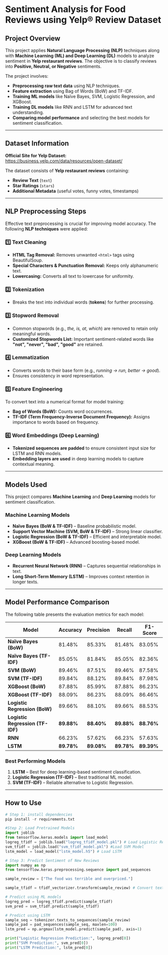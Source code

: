 # **Sentiment Analysis for Food Reviews using Yelp® Review Dataset**

## **Project Overview**
This project applies **Natural Language Processing (NLP)** techniques along with **Machine Learning (ML) and Deep Learning (DL)** models to analyze sentiment in **Yelp restaurant reviews**. The objective is to classify reviews into **Positive, Neutral, or Negative** sentiments.

The project involves:
- **Preprocessing raw text data** using NLP techniques.
- **Feature extraction** using Bag of Words (BoW) and TF-IDF.
- **Training ML models** like Naïve Bayes, SVM, Logistic Regression, and XGBoost.
- **Training DL models** like RNN and LSTM for advanced text understanding.
- **Comparing model performance** and selecting the best models for sentiment classification.

---

## **Dataset Information**
**Official Site for Yelp Dataset:** https://business.yelp.com/data/resources/open-dataset/

The dataset consists of **Yelp restaurant reviews** containing:
- **Review Text** (`text`)
- **Star Ratings** (`stars`)
- **Additional Metadata** (useful votes, funny votes, timestamps)

---

## **NLP Preprocessing Steps**
Effective text preprocessing is crucial for improving model accuracy. The following **NLP techniques** were applied:

### **1️⃣ Text Cleaning**
- **HTML Tag Removal:** Removes unwanted `<html>` tags using BeautifulSoup.
- **Special Characters & Punctuation Removal:** Keeps only alphanumeric text.
- **Lowercasing:** Converts all text to lowercase for uniformity.

### **2️⃣ Tokenization**
- Breaks the text into individual words (**tokens**) for further processing.

### **3️⃣ Stopword Removal**
- Common stopwords (e.g., *the, is, at, which*) are removed to retain only meaningful words.
- **Customized Stopwords List:** Important sentiment-related words like **"not", "never", "bad", "good"** are retained.

### **4️⃣ Lemmatization**
- Converts words to their base form (e.g., *running → run, better → good*).
- Ensures consistency in word representation.

### **5️⃣ Feature Engineering**
To convert text into a numerical format for model training:
- **Bag of Words (BoW):** Counts word occurrences.
- **TF-IDF (Term Frequency-Inverse Document Frequency):** Assigns importance to words based on frequency.

### **6️⃣ Word Embeddings (Deep Learning)**
- **Tokenized sequences are padded** to ensure consistent input size for LSTM and RNN models.
- **Embedding layers are used** in deep learning models to capture contextual meaning.

---

## **Models Used**
This project compares **Machine Learning** and **Deep Learning** models for sentiment classification.

### **Machine Learning Models**
- **Naïve Bayes (BoW & TF-IDF)** – Baseline probabilistic model.
- **Support Vector Machine (SVM, BoW & TF-IDF)** – Strong linear classifier.
- **Logistic Regression (BoW & TF-IDF)** – Efficient and interpretable model.
- **XGBoost (BoW & TF-IDF)** – Advanced boosting-based model.

### **Deep Learning Models**
- **Recurrent Neural Network (RNN)** – Captures sequential relationships in text.
- **Long Short-Term Memory (LSTM)** – Improves context retention in longer texts.

---

## **Model Performance Comparison**
The following table presents the evaluation metrics for each model:

| **Model** | **Accuracy** | **Precision** | **Recall** | **F1-Score** |
|-----------|-------------|--------------|-----------|------------|
| **Naïve Bayes (BoW)** | 81.48% | 85.33% | 81.48% | 83.05% |
| **Naïve Bayes (TF-IDF)** | 85.05% | 81.84% | 85.05% | 82.36% |
| **SVM (BoW)** | 89.46% | 87.51% | 89.46% | 87.58% |
| **SVM (TF-IDF)** | 89.84% | 88.12% | 89.84% | 87.98% |
| **XGBoost (BoW)** | 87.88% | 85.99% | 87.88% | 86.23% |
| **XGBoost (TF-IDF)** | 88.09% | 86.23% | 88.09% | 86.46% |
| **Logistic Regression (BoW)** | 89.66% | 88.10% | 89.66% | 88.53% |
| **Logistic Regression (TF-IDF)** | **89.88%** | **88.40%** | **89.88%** | **88.76%** |
| **RNN** | 66.23% | 57.62% | 66.23% | 57.63% |
| **LSTM** | **89.78%** | **89.08%** | **89.78%** | **89.39%** |

### **Best Performing Models**
1. **LSTM** – Best for deep learning-based sentiment classification.
2. **Logistic Regression (TF-IDF)** – Best traditional ML model.
3. **SVM (TF-IDF)** – Reliable alternative to Logistic Regression.

---

## **How to Use**

```python
# Step 1: install dependencies
pip install -r requirements.txt

#Step 2: Load Pretrained Models
import joblib
from tensorflow.keras.models import load_model
logreg_tfidf = joblib.load("logreg_tfidf_model.pkl") # Load Logistic Regression Model
svm_tfidf = joblib.load("svm_tfidf_model.pkl") #Load SVM Model
lstm_model = load_model("lstm_model.h5") # Load LSTM

# Step 3: Predict Sentiment of New Reviews
import numpy as np
from tensorflow.keras.preprocessing.sequence import pad_sequences

sample_review = ["The food was terrible and overpriced."]

sample_tfidf = tfidf_vectorizer.transform(sample_review) # Convert text into numerical features

# Predict using ML models
logreg_pred = logreg_tfidf.predict(sample_tfidf)
svm_pred = svm_tfidf.predict(sample_tfidf)

# Predict using LSTM
sample_seq = tokenizer.texts_to_sequences(sample_review)
sample_pad = pad_sequences(sample_seq, maxlen=100)
lstm_pred = np.argmax(lstm_model.predict(sample_pad), axis=1)

print("Logistic Regression Prediction:", logreg_pred[0])
print("SVM Prediction:", svm_pred[0])
print("LSTM Prediction:", lstm_pred[0])
